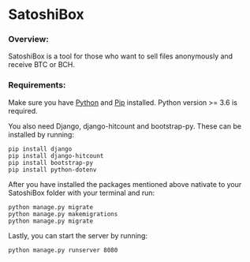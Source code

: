# SatoshiBox

### Overview:
SatoshiBox is a tool for those who want to sell files anonymously and receive BTC or BCH.

### Requirements:
Make sure you have [Python](https://www.python.org/downloads/) and [Pip](https://pip.pypa.io/en/latest/installing/#installing-with-get-pip-py) installed. Python version >= 3.6 is required.

You also need Django, django-hitcount and bootstrap-py. These can be installed by running:

```
pip install django
pip install django-hitcount
pip install bootstrap-py
pip install python-dotenv
```
After you have installed the packages mentioned above nativate to your SatoshiBox folder with your terminal and run:
```
python manage.py migrate
python manage.py makemigrations
python manage.py migrate
```
Lastly, you can start the server by running:
```
python manage.py runserver 8080
```
